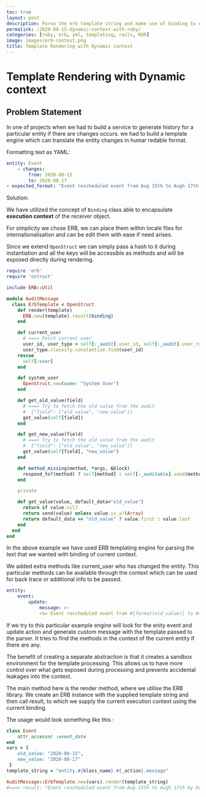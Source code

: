 ```yaml
---
toc: true
layout: post
description: Parse the erb template string and make use of binding to encapsulate the current context for parsing.
permalink: /2020-08-15-dynamic-context-with-ruby/
categories: [ruby, erb, yml, templating, rails, ROR]
image: images/erb-context.png
title: Template Rendering with Dynamic context
---
```

# Template Rendering with Dynamic context

## Problem Statement
In one of projects when we had to build a service to generate history for a particular entity if there are changes occurs. we had to build a template engine which can translate the entity changes in humar redable format. 

Formatting text as YAML:

```yaml
entity: Event
    - changes: 
        from: 2020-08-15
        to: 2020-08-17
- expected_format: "Event rescheduled event from Aug 15th to Augh 17th by bob (Current User)"
```

Solution: 

We have utilized the concept of `Binding` class able to encapsulate **execution context** of the receiver object.  

For simplicity we chose ERB, we can place them within locale files for internationalisation and can be edit them with ease if need arises.

Since we extend `OpenStruct` we can simply pass a hash to it during instantiation and all the keys will be accessible as methods and will be exposed directly during rendering.

```ruby
require 'erb'
require 'ostruct'

include ERB::Util

module AuditMessage
  class ErbTemplate < OpenStruct
    def render(template)
      ERB.new(template).result(binding)
    end

    def current_user
      # ===> Fetch current user
      user_id, user_type = self[:_audit].user_id, self[:_audit].user_type
      user_type.classify.constantize.find(user_id)
    rescue
      self[:user]
    end

    def system_user
      OpenStruct.new(name: "System User")
    end

    def get_old_value(field)
      # ===> Try to fetch the old value from the audit 
      #  {"field": ["old_value", "new_value"]}
      get_value(self[field])
    end

    def get_new_value(field)
      # ===> Try to fetch the old value from the audit 
      #  {"field": ["old_value", "new_value"]}
      get_value(self[field], "new_value")
    end

    def method_missing(method, *args, &block)
      respond_to?(method) ? self[method] : self[:_auditable].send(method, *args)
    end

    private

    def get_value(value, default_data="old_value")
      return if value.nil?
      return send(value) unless value.is_a?(Array)
      return default_data == "old_value" ? value.first : value.last
    end
  end
end
```


In the above example we have used ERB templating engine for parsing the text that we wanted with binding of current context.

We added extra methods like current_user who has changed the entity. This particular methods can be available through the context which can be used for back trace or additional info to be passed.

```yaml
entity:
    event: 
        update:
            message: >-
            <%= Event rescheduled event from #{format(old_value)} to #{format(old_value)} by #{current_user.name}" (Current User) %>
```


If we try to this particular example engine will look for the enity event and update action and generate custom message with the template passed to the parser. It tries to find the methods in the context of the current entity if there are any. 

The benefit of creating a separate abstraction is that it creates a sandbox environment for the template processing. This allows us to have more control over what gets exposed during processing and prevents accidental leakages into the context.


The main method here is the render method, where we utilise the ERB library. We create an ERB instance with the supplied template string and then call result, to which we supply the current execution context using the current binding.

The usage would look something like this :

```ruby
class Event
    attr_accessor :event_date
end
vars = { 
    old_value: "2020-08-15", 
    new_value: "2020-08-17"
 }
template_string = "entity.#{klass_name}.#{_action}.message"

AuditMessage::ErbTemplate.new(vars).render(template_string)
#===> result: "Event rescheduled event from Aug 15th to Augh 17th by bob (Current User)"
```